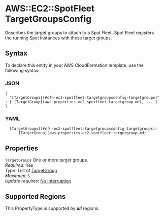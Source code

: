 # AWS::EC2::SpotFleet TargetGroupsConfig<a name="aws-properties-ec2-spotfleet-targetgroupsconfig"></a>

Describes the target groups to attach to a Spot Fleet\. Spot Fleet registers the running Spot Instances with these target groups\.

## Syntax<a name="aws-properties-ec2-spotfleet-targetgroupsconfig-syntax"></a>

To declare this entity in your AWS CloudFormation template, use the following syntax:

### JSON<a name="aws-properties-ec2-spotfleet-targetgroupsconfig-syntax.json"></a>

```
{
  "[TargetGroups](#cfn-ec2-spotfleet-targetgroupsconfig-targetgroups)" : [ [TargetGroup](aws-properties-ec2-spotfleet-targetgroup.md), ... ]
}
```

### YAML<a name="aws-properties-ec2-spotfleet-targetgroupsconfig-syntax.yaml"></a>

```
  [TargetGroups](#cfn-ec2-spotfleet-targetgroupsconfig-targetgroups): 
    - [TargetGroup](aws-properties-ec2-spotfleet-targetgroup.md)
```

## Properties<a name="aws-properties-ec2-spotfleet-targetgroupsconfig-properties"></a>

`TargetGroups`  <a name="cfn-ec2-spotfleet-targetgroupsconfig-targetgroups"></a>
One or more target groups\.  
*Required*: Yes  
*Type*: List of [TargetGroup](aws-properties-ec2-spotfleet-targetgroup.md)  
*Maximum*: `5`  
*Update requires*: [No interruption](https://docs.aws.amazon.com/AWSCloudFormation/latest/UserGuide/using-cfn-updating-stacks-update-behaviors.html#update-no-interrupt)

## Supported Regions

This PropertyType is supported by ***all*** regions.